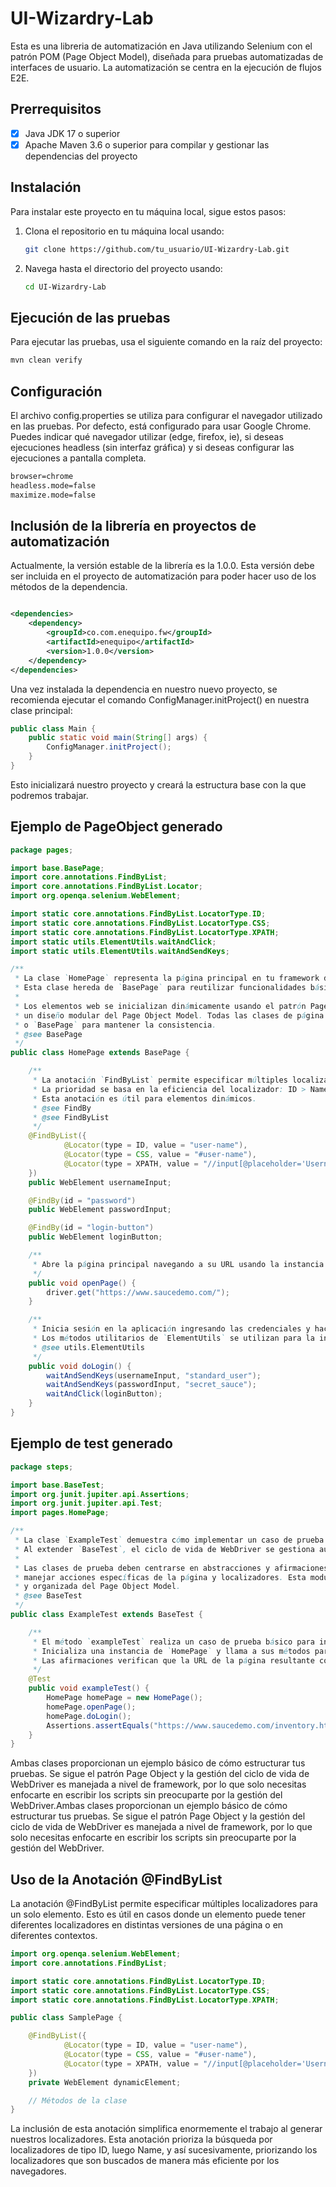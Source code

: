 # UI-Wizardry-Lab

Esta es una libreria de automatización en Java utilizando Selenium con el patrón POM (Page Object Model), diseñada para
pruebas
automatizadas de interfaces de usuario. La automatización se centra en la ejecución de flujos E2E.

## Prerrequisitos

- [x] Java JDK 17 o superior
- [x] Apache Maven 3.6 o superior para compilar y gestionar las dependencias del proyecto

## Instalación

Para instalar este proyecto en tu máquina local, sigue estos pasos:

1. Clona el repositorio en tu máquina local usando:
    ```sh
    git clone https://github.com/tu_usuario/UI-Wizardry-Lab.git
    ```
2. Navega hasta el directorio del proyecto usando:
    ```sh
    cd UI-Wizardry-Lab
    ```

## Ejecución de las pruebas

Para ejecutar las pruebas, usa el siguiente comando en la raíz del proyecto:

```bash
mvn clean verify
```

## Configuración

El archivo config.properties se utiliza para configurar el navegador utilizado en las pruebas. Por defecto, está
configurado para usar Google Chrome. Puedes indicar qué navegador utilizar (edge, firefox, ie), si deseas ejecuciones
headless (sin interfaz gráfica) y si deseas configurar las ejecuciones a pantalla completa.

```markdown
browser=chrome
headless.mode=false
maximize.mode=false
```

## Inclusión de la librería en proyectos de automatización

Actualmente, la versión estable de la librería es la 1.0.0. Esta versión debe ser incluida en el proyecto de
automatización para poder hacer uso de los métodos de la dependencia.

```xml

<dependencies>
    <dependency>
        <groupId>co.com.enequipo.fw</groupId>
        <artifactId>enequipo</artifactId>
        <version>1.0.0</version>
    </dependency>
</dependencies>

```

Una vez instalada la dependencia en nuestro nuevo proyecto, se recomienda ejecutar el comando
ConfigManager.initProject() en nuestra clase principal:

```java
public class Main {
    public static void main(String[] args) {
        ConfigManager.initProject();
    }
}

```

Esto inicializará nuestro proyecto y creará la estructura base con la que podremos trabajar.

## Ejemplo de PageObject generado

```java
package pages;

import base.BasePage;
import core.annotations.FindByList;
import core.annotations.FindByList.Locator;
import org.openqa.selenium.WebElement;

import static core.annotations.FindByList.LocatorType.ID;
import static core.annotations.FindByList.LocatorType.CSS;
import static core.annotations.FindByList.LocatorType.XPATH;
import static utils.ElementUtils.waitAndClick;
import static utils.ElementUtils.waitAndSendKeys;

/**
 * La clase `HomePage` representa la página principal en tu framework de automatización.
 * Esta clase hereda de `BasePage` para reutilizar funcionalidades básicas de página.
 *
 * Los elementos web se inicializan dinámicamente usando el patrón Page Factory, permitiendo
 * un diseño modular del Page Object Model. Todas las clases de página deben extender `HomePage`
 * o `BasePage` para mantener la consistencia.
 * @see BasePage
 */
public class HomePage extends BasePage {

    /**
     * La anotación `FindByList` permite especificar múltiples localizadores para un solo elemento web.
     * La prioridad se basa en la eficiencia del localizador: ID > Name > ClassName > CSS > XPath.
     * Esta anotación es útil para elementos dinámicos.
     * @see FindBy
     * @see FindByList
     */
    @FindByList({
            @Locator(type = ID, value = "user-name"),
            @Locator(type = CSS, value = "#user-name"),
            @Locator(type = XPATH, value = "//input[@placeholder='Username']")
    })
    public WebElement usernameInput;

    @FindBy(id = "password")
    public WebElement passwordInput;

    @FindBy(id = "login-button")
    public WebElement loginButton;

    /**
     * Abre la página principal navegando a su URL usando la instancia de WebDriver.
     */
    public void openPage() {
        driver.get("https://www.saucedemo.com/");
    }

    /**
     * Inicia sesión en la aplicación ingresando las credenciales y haciendo clic en el botón de inicio de sesión.
     * Los métodos utilitarios de `ElementUtils` se utilizan para la interacción con los elementos.
     * @see utils.ElementUtils
     */
    public void doLogin() {
        waitAndSendKeys(usernameInput, "standard_user");
        waitAndSendKeys(passwordInput, "secret_sauce");
        waitAndClick(loginButton);
    }
}

```

## Ejemplo de test generado

```java
package steps;

import base.BaseTest;
import org.junit.jupiter.api.Assertions;
import org.junit.jupiter.api.Test;
import pages.HomePage;

/**
 * La clase `ExampleTest` demuestra cómo implementar un caso de prueba usando el framework de automatización.
 * Al extender `BaseTest`, el ciclo de vida de WebDriver se gestiona automáticamente.
 *
 * Las clases de prueba deben centrarse en abstracciones y afirmaciones, mientras que las clases de página deben
 * manejar acciones específicas de la página y localizadores. Esta modularidad garantiza una estructura mantenible
 * y organizada del Page Object Model.
 * @see BaseTest
 */
public class ExampleTest extends BaseTest {

    /**
     * El método `exampleTest` realiza un caso de prueba básico para iniciar sesión en la página principal.
     * Inicializa una instancia de `HomePage` y llama a sus métodos para navegar e iniciar sesión.
     * Las afirmaciones verifican que la URL de la página resultante coincide con la esperada.
     */
    @Test
    public void exampleTest() {
        HomePage homePage = new HomePage();
        homePage.openPage();
        homePage.doLogin();
        Assertions.assertEquals("https://www.saucedemo.com/inventory.html", driver.getCurrentUrl());
    }
}


```

Ambas clases proporcionan un ejemplo básico de cómo estructurar tus pruebas. Se sigue el patrón Page Object y la gestión
del ciclo de vida de WebDriver es manejada a nivel de framework, por lo que solo necesitas enfocarte en escribir los
scripts sin preocuparte por la gestión del WebDriver.Ambas clases proporcionan un ejemplo básico de cómo estructurar tus
pruebas. Se sigue el patrón Page Object y la gestión del ciclo de vida de WebDriver es manejada a nivel de framework,
por lo que solo necesitas enfocarte en escribir los scripts sin preocuparte por la gestión del WebDriver.

## Uso de la Anotación @FindByList

La anotación @FindByList permite especificar múltiples localizadores para un solo elemento. Esto es útil en casos donde
un elemento puede tener diferentes localizadores en distintas versiones de una página o en diferentes contextos.

```java
import org.openqa.selenium.WebElement;
import core.annotations.FindByList;

import static core.annotations.FindByList.LocatorType.ID;
import static core.annotations.FindByList.LocatorType.CSS;
import static core.annotations.FindByList.LocatorType.XPATH;

public class SamplePage {

    @FindByList({
            @Locator(type = ID, value = "user-name"),
            @Locator(type = CSS, value = "#user-name"),
            @Locator(type = XPATH, value = "//input[@placeholder='Username']")
    })
    private WebElement dynamicElement;

    // Métodos de la clase
}

```

La inclusión de esta anotación simplifica enormemente el trabajo al generar nuestros localizadores. Esta anotación
prioriza la búsqueda por localizadores de tipo ID, luego Name, y así sucesivamente, priorizando los localizadores que
son buscados de manera más eficiente por los navegadores.